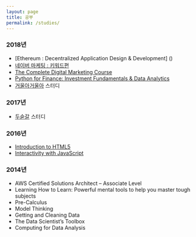 ```yaml
---
layout: page
title: 공부
permalink: /studies/
---
```


### 2018년 

* [Ethereum : Decentralized Application Design & Development] ()
* [네이버 마케팅 : 키워드편](https://www.udemy.com/guide_to_naver_maketing_with_keyword/)
* [The Complete Digital Marketing Course](https://www.udemy.com/learn-digital-marketing-course/)
* [Python for Finance: Investment Fundamentals & Data Analytics](https://www.udemy.com/python-for-finance-investment-fundamentals-data-analytics/)
* [거울아거울아](https://brunch.co.kr/@leehosung/44) 스터디


### 2017년 

* [두숟갈](https://brunch.co.kr/@leehosung/42) 스터디

### 2016년

* [Introduction to HTML5](https://www.coursera.org/learn/html)
* [Interactivity with JavaScript](https://www.coursera.org/learn/javascript)

### 2014년

* AWS Certified Solutions Architect – Associate Level
* Learning How to Learn: Powerful mental tools to help you master tough subjects
* Pre-Calculus
* Model Thinking
* Getting and Cleaning Data
* The Data Scientist’s Toolbox
* Computing for Data Analysis
